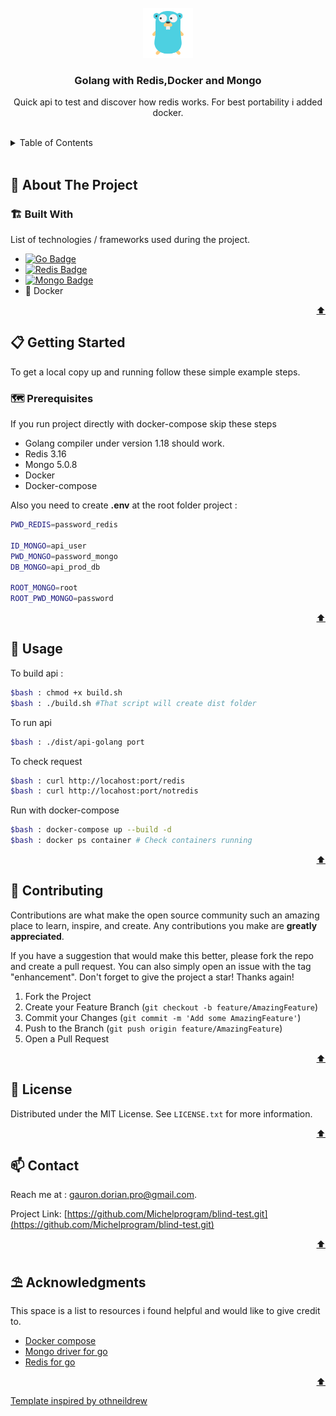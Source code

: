 <div id="top"></div>



<!-- PROJECT LOGO -->
<br />
<div align="center">
    <img src="images/golang.png" alt="Logo" width="80" height="80">

  <h3 align="center">Golang with Redis,Docker and Mongo</h3>

  <p align="center">Quick api to test and discover how redis works. For best portability i added docker.</p>
</div>

 <br />  

<!-- TABLE OF CONTENTS -->
<details>
  <summary>Table of Contents</summary>
  <ol>
    <li>
      <a href="#about-the-project">🧭 About The Project</a>
      <ul>
        <li><a href="#built-with">🏗️ Built With</a></li>
      </ul>
    </li>
    <li>
      <a href="#getting-started">📋 Getting Started</a>
      <ul>
        <li><a href="#prerequisites">🗺️ Prerequisites</a></li>
        <li><a href="#installation">⚙️ Installation</a></li>
      </ul>
    </li>
    <li><a href="#usage">💾 Usage</a></li>
    <li><a href="#contributing">🔗 Contributing</a></li>
    <li><a href="#license">📰 License</a></li>
    <li><a href="#contact">📫 Contact</a></li>
    <li><a href="#acknowledgments">⛱️ Acknowledgments</a></li>
  </ol>
</details>

<br>



<!-- ABOUT THE PROJECT -->
## 🧭 About The Project

### 🏗️ Built With

List of technologies / frameworks used during the project.

* [![Go Badge](https://img.shields.io/badge/Go-00ADD8?style=for-the-badge&logo=go&logoColor=white)](https://go.dev/)
* [![Redis Badge](https://img.shields.io/badge/redis-%23DD0031.svg?&style=for-the-badge&logo=redis&logoColor=white)](https://redis.io/)
* [![Mongo Badge](https://img.shields.io/badge/MongoDB-4EA94B?style=for-the-badge&logo=mongodb&logoColor=white)](https://www.mongodb.com/)
* 🐋 Docker

<p align="right"><a href="#top">⬆️</a></p>




<!-- GETTING STARTED -->
## 📋 Getting Started

To get a local copy up and running follow these simple example steps.

### 🗺️ Prerequisites

If you run project directly with docker-compose skip these steps

* Golang compiler under version 1.18 should work.
* Redis 3.16
* Mongo 5.0.8
* Docker
* Docker-compose

Also you need to create **.env** at the root folder project :
```bash
PWD_REDIS=password_redis

ID_MONGO=api_user
PWD_MONGO=password_mongo
DB_MONGO=api_prod_db

ROOT_MONGO=root
ROOT_PWD_MONGO=password
```

<p align="right"><a href="#top">⬆️</a></p>


<!-- USAGE EXAMPLES -->
## 💾 Usage

To build api :

```bash
$bash : chmod +x build.sh
$bash : ./build.sh #That script will create dist folder
```

To run api

```bash
$bash : ./dist/api-golang port
```

To check request

```bash
$bash : curl http://locahost:port/redis
$bash : curl http://locahost:port/notredis
```

Run with docker-compose
```bash
$bash : docker-compose up --build -d
$bash : docker ps container # Check containers running
```

<p align="right"><a href="#top">⬆️</a></p>




<!-- CONTRIBUTING -->
## 🔗 Contributing

Contributions are what make the open source community such an amazing place to learn, inspire, and create. Any contributions you make are **greatly appreciated**.

If you have a suggestion that would make this better, please fork the repo and create a pull request. You can also simply open an issue with the tag "enhancement".
Don't forget to give the project a star! Thanks again!

1. Fork the Project
2. Create your Feature Branch (`git checkout -b feature/AmazingFeature`)
3. Commit your Changes (`git commit -m 'Add some AmazingFeature'`)
4. Push to the Branch (`git push origin feature/AmazingFeature`)
5. Open a Pull Request

<p align="right"><a href="#top">⬆️</a></p>




<!-- LICENSE -->
## 📰 License

Distributed under the MIT License. See `LICENSE.txt` for more information.

<p align="right"><a href="#top">⬆️</a></p>




<!-- CONTACT -->
## 📫 Contact

Reach me at : gauron.dorian.pro@gmail.com.

Project Link: [https://github.com/Michelprogram/blind-test.git](https://github.com/Michelprogram/blind-test.git)

<p align="right"><a href="#top">⬆️</a></p>




<!-- ACKNOWLEDGMENTS -->
## ⛱️ Acknowledgments

This space is a list to resources i found helpful and would like to give credit to.

* [Docker compose](https://docs.docker.com/compose/)
* [Mongo driver for go](https://www.mongodb.com/docs/drivers/go/current/)
* [Redis for go](https://redis.uptrace.dev/)

<p align="right"><a href="#top">⬆️</a></p>

<a href="https://github.com/othneildrew/Best-README-Template">Template inspired by othneildrew</a>